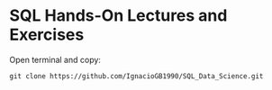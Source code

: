 # SQL Hands-On Lectures and Exercises


Open terminal and copy:

~~~
git clone https://github.com/IgnacioGB1990/SQL_Data_Science.git
~~~
